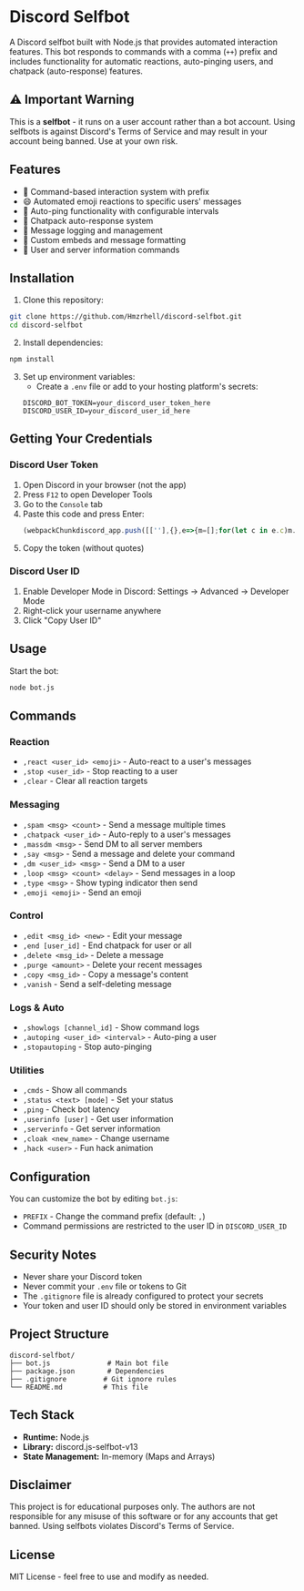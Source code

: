 # Discord Selfbot

A Discord selfbot built with Node.js that provides automated interaction features. This bot responds to commands with a comma (`++`) prefix and includes functionality for automatic reactions, auto-pinging users, and chatpack (auto-response) features.

## ⚠️ Important Warning

This is a **selfbot** - it runs on a user account rather than a bot account. Using selfbots is against Discord's Terms of Service and may result in your account being banned. Use at your own risk.

## Features

- 🎯 Command-based interaction system with prefix
- 😄 Automated emoji reactions to specific users' messages  
- 📢 Auto-ping functionality with configurable intervals
- 💬 Chatpack auto-response system
- 📝 Message logging and management
- 🎨 Custom embeds and message formatting
- 🔧 User and server information commands

## Installation

1. Clone this repository:
```bash
git clone https://github.com/Hmzrhell/discord-selfbot.git
cd discord-selfbot
```

2. Install dependencies:
```bash
npm install
```

3. Set up environment variables:
   - Create a `.env` file or add to your hosting platform's secrets:
   ```
   DISCORD_BOT_TOKEN=your_discord_user_token_here
   DISCORD_USER_ID=your_discord_user_id_here
   ```

## Getting Your Credentials

### Discord User Token
1. Open Discord in your browser (not the app)
2. Press `F12` to open Developer Tools
3. Go to the `Console` tab
4. Paste this code and press Enter:
   ```javascript
   (webpackChunkdiscord_app.push([[''],{},e=>{m=[];for(let c in e.c)m.push(e.c[c])}]),m).find(m=>m?.exports?.default?.getToken!==void 0).exports.default.getToken()
   ```
5. Copy the token (without quotes)

### Discord User ID
1. Enable Developer Mode in Discord: Settings → Advanced → Developer Mode
2. Right-click your username anywhere
3. Click "Copy User ID"

## Usage

Start the bot:
```bash
node bot.js
```

## Commands

### Reaction
- `,react <user_id> <emoji>` - Auto-react to a user's messages
- `,stop <user_id>` - Stop reacting to a user
- `,clear` - Clear all reaction targets

### Messaging
- `,spam <msg> <count>` - Send a message multiple times
- `,chatpack <user_id>` - Auto-reply to a user's messages
- `,massdm <msg>` - Send DM to all server members
- `,say <msg>` - Send a message and delete your command
- `,dm <user_id> <msg>` - Send a DM to a user
- `,loop <msg> <count> <delay>` - Send messages in a loop
- `,type <msg>` - Show typing indicator then send
- `,emoji <emoji>` - Send an emoji

### Control
- `,edit <msg_id> <new>` - Edit your message
- `,end [user_id]` - End chatpack for user or all
- `,delete <msg_id>` - Delete a message
- `,purge <amount>` - Delete your recent messages
- `,copy <msg_id>` - Copy a message's content
- `,vanish` - Send a self-deleting message

### Logs & Auto
- `,showlogs [channel_id]` - Show command logs
- `,autoping <user_id> <interval>` - Auto-ping a user
- `,stopautoping` - Stop auto-pinging

### Utilities
- `,cmds` - Show all commands
- `,status <text> [mode]` - Set your status
- `,ping` - Check bot latency
- `,userinfo [user]` - Get user information
- `,serverinfo` - Get server information
- `,cloak <new_name>` - Change username
- `,hack <user>` - Fun hack animation

## Configuration

You can customize the bot by editing `bot.js`:

- `PREFIX` - Change the command prefix (default: `,`)
- Command permissions are restricted to the user ID in `DISCORD_USER_ID`

## Security Notes

- Never share your Discord token
- Never commit your `.env` file or tokens to Git
- The `.gitignore` file is already configured to protect your secrets
- Your token and user ID should only be stored in environment variables

## Project Structure

```
discord-selfbot/
├── bot.js              # Main bot file
├── package.json        # Dependencies
├── .gitignore         # Git ignore rules
└── README.md          # This file
```

## Tech Stack

- **Runtime:** Node.js
- **Library:** discord.js-selfbot-v13
- **State Management:** In-memory (Maps and Arrays)

## Disclaimer

This project is for educational purposes only. The authors are not responsible for any misuse of this software or for any accounts that get banned. Using selfbots violates Discord's Terms of Service.

## License

MIT License - feel free to use and modify as needed.
